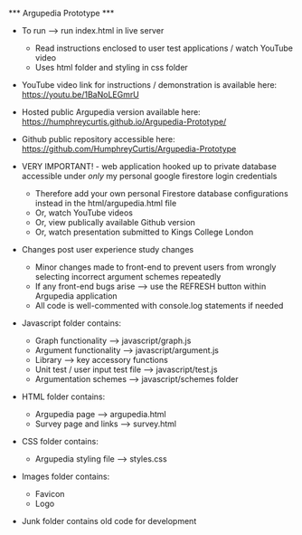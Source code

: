 *** Argupedia Prototype ***

- To run --> run index.html in live server 
    - Read instructions enclosed to user test applications / watch YouTube video
    - Uses html folder and styling in css folder

- YouTube video link for instructions / demonstration is available here: https://youtu.be/1BaNoLEGmrU 

- Hosted public Argupedia version available here: https://humphreycurtis.github.io/Argupedia-Prototype/

- Github public repository accessible here: https://github.com/HumphreyCurtis/Argupedia-Prototype 

- VERY IMPORTANT! - web application hooked up to private database accessible under *only* my personal google firestore login credentials 
    - Therefore add your own personal Firestore database configurations instead in the html/argupedia.html file 
    - Or, watch YouTube videos
    - Or, view publically available Github version
    - Or, watch presentation submitted to Kings College London

- Changes post user experience study changes
    - Minor changes made to front-end to prevent users from wrongly selecting incorrect argument schemes repeatedly
    - If any front-end bugs arise --> use the REFRESH button within Argupedia application 
    - All code is well-commented with console.log statements if needed

- Javascript folder contains: 
    - Graph functionality --> javascript/graph.js
    - Argument functionality --> javascript/argument.js
    - Library --> key accessory functions
    - Unit test / user input test file --> javascript/test.js
    - Argumentation schemes --> javascript/schemes folder 

- HTML folder contains:
    - Argupedia page --> argupedia.html
    - Survey page and links --> survey.html

- CSS folder contains:
    - Argupedia styling file --> styles.css

- Images folder contains:
    - Favicon 
    - Logo

- Junk folder contains old code for development 
